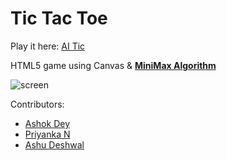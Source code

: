 # Tic Tac Toe 

Play it here: [AI Tic](http://ai-tic.surge.sh/)

HTML5 game using Canvas &amp; **[MiniMax Algorithm](https://www.baeldung.com/java-minimax-algorithm)**

![screen](_/screen.gif)

Contributors:

- [Ashok Dey](https://twitter.com/ashokdey_)
- [Priyanka N](https://twitter.com/thejsgrl)
- [Ashu Deshwal](https://twitter.com/_thestl_)
